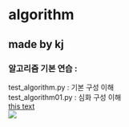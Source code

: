 # algorithm

## made by kj
### 알고리즘 기본 연습 : 
test_algorithm.py : 기본 구성 이해  
test_algorithm01.py : 심화 구성 이해</br>
[this text](./project_desc/README.md)  
<img src='https://github.com/kyungjin96/test_algorithm/blob/main/img.png'/>
